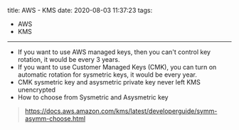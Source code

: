 title: AWS - KMS
date: 2020-08-03 11:37:23
tags:
- AWS
- KMS
---


* If you want to use AWS managed keys, then you can't control key rotation, it would be every 3 years.
* If you want to use Customer Managed Keys (CMK), you can turn on automatic rotation for sysmetric keys, it would be every year.
* CMK sysmetric key and asysmetric private key never left KMS unencrypted
* How to choose from Sysmetric and Asysmetric key
> https://docs.aws.amazon.com/kms/latest/developerguide/symm-asymm-choose.html
